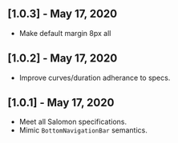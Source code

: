 ## [1.0.3] - May 17, 2020
- Make default margin 8px all

## [1.0.2] - May 17, 2020

- Improve curves/duration adherance to specs.

## [1.0.1] - May 17, 2020

- Meet all Salomon specifications.
- Mimic `BottomNavigationBar` semantics.
